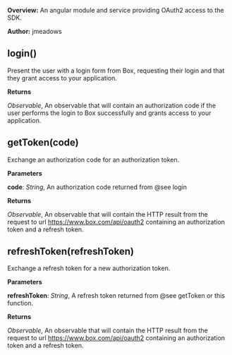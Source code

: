 **Overview:** An angular module and service providing OAuth2 access to the SDK.

**Author:** jmeadows

login()
-------
Present the user with a login form from Box, requesting their login and that they grant access to
your application.

**Returns**

*Observable*,  An observable that will contain an authorization code if the user performs
the login to Box successfully and grants access to your application.

getToken(code)
--------------
Exchange an authorization code for an authorization token.

**Parameters**

**code**:  *String*,  An authorization code returned from @see login

**Returns**

*Observable*,  An observable that will contain the HTTP result from the request
to url https://www.box.com/api/oauth2 containing an authorization token and a refresh token.

refreshToken(refreshToken)
--------------------------
Exchange a refresh token for a new authorization token.

**Parameters**

**refreshToken**:  *String*,  A refresh token returned from @see getToken or this function.

**Returns**

*Observable*,  An observable that will contain the HTTP result from the request
to url https://www.box.com/api/oauth2 containing an authorization token and a refresh token.


